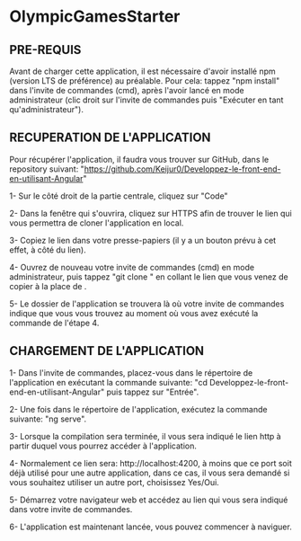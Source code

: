 # OlympicGamesStarter #

## PRE-REQUIS
Avant de charger cette application, il est nécessaire d'avoir installé npm (version LTS de préférence) au préalable.
Pour cela: tappez "npm install" dans l'invite de commandes (cmd), après l'avoir lancé en mode administrateur (clic 
droit sur l'invite de commandes puis "Exécuter en tant qu'administrateur").

## RECUPERATION DE L'APPLICATION
Pour récupérer l'application, il faudra vous trouver sur GitHub, dans le repository suivant: 
"https://github.com/Keijur0/Developpez-le-front-end-en-utilisant-Angular"

1- Sur le côté droit de la partie centrale, cliquez sur "Code"

2- Dans la fenêtre qui s'ouvrira, cliquez sur HTTPS afin de trouver le lien qui vous permettra de cloner 
l'application en local.

3- Copiez le lien dans votre presse-papiers (il y a un bouton prévu à cet effet, à côté du lien).

4- Ouvrez de nouveau votre invite de commandes (cmd) en mode administrateur, puis tappez "git clone <lien https>" en 
collant le lien que vous venez de copier à la place de <lien https>.

5- Le dossier de l'application se trouvera là où votre invite de commandes indique que vous vous trouvez au moment 
où vous avez exécuté la commande de l'étape 4.

## CHARGEMENT DE L'APPLICATION
1- Dans l'invite de commandes, placez-vous dans le répertoire de l'application en exécutant la commande suivante:
"cd Developpez-le-front-end-en-utilisant-Angular" puis tappez sur "Entrée".

2- Une fois dans le répertoire de l'application, exécutez la commande suivante: "ng serve".

3- Lorsque la compilation sera terminée, il vous sera indiqué le lien http à partir duquel vous pourrez accéder à
l'application. 

4- Normalement ce lien sera: http://localhost:4200, à moins que ce port soit déjà utilisé pour une
autre application, dans ce cas, il vous sera demandé si vous souhaitez utiliser un autre port, choisissez Yes/Oui.

5- Démarrez votre navigateur web et accédez au lien qui vous sera indiqué dans votre invite de commandes.

6- L'application est maintenant lancée, vous pouvez commencer à naviguer.
